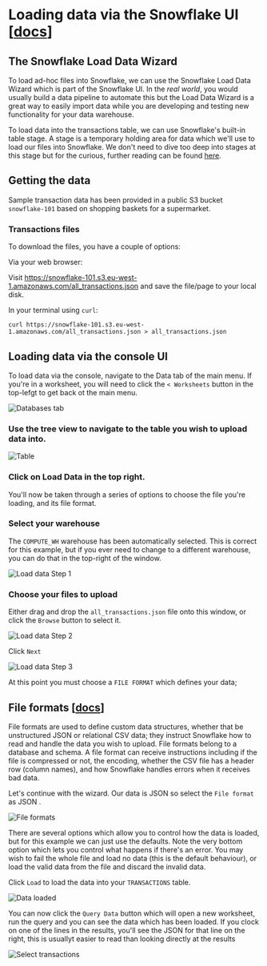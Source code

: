 # Loading data via the Snowflake UI [[docs](https://docs.snowflake.com/en/user-guide/data-load-web-ui.html)]


## The Snowflake Load Data Wizard

To load ad-hoc files into Snowflake, we can use the Snowflake Load Data Wizard which is part of the Snowflake UI. In the _real world_, you would usually build a data pipeline to automate this but the Load Data Wizard is a great way to easily import data while you are developing and testing new functionality for your data warehouse.

To load data into the transactions table, we can use Snowflake's built-in table stage. A stage is a temporary holding area for data which we'll use to load our files into Snowflake. We don't need to dive too deep into stages at this stage but for the curious, further reading can be found [here](https://docs.snowflake.com/en/user-guide/data-load-local-file-system-create-stage.html).

## Getting the data

Sample transaction data has been provided in a public S3 bucket `snowflake-101` based on shopping baskets for a supermarket.

### Transactions files

To download the files, you have a couple of options:

Via your web browser:

Visit https://snowflake-101.s3.eu-west-1.amazonaws.com/all_transactions.json and save the file/page to your local disk.

In your terminal using `curl`:

    curl https://snowflake-101.s3.eu-west-1.amazonaws.com/all_transactions.json > all_transactions.json

## Loading data via the console UI

To load data via the console, navigate to the Data tab of the main menu. If you're in a worksheet, you will need to click the `< Worksheets` button in the top-lefgt to get back ot the main menu.

![Databases tab](./assets/databases.png "Databases tab")

### Use the tree view to navigate to the table you wish to upload data into.

![Table](./assets/tables.png "Table")

### Click on Load Data in the top right.

You'll now be taken through a series of options to choose the file you're loading, and its file format.

### Select your warehouse

The `COMPUTE_WH` warehouse has been automatically selected. This is correct for this example, but if you ever need to change to a different warehouse, you can do that in the top-right of the window.

![Load data Step 1](./assets/load_data_1.png "Load data Step 1")

### Choose your files to upload

Either drag and drop the `all_transactions.json` file onto this window, or click the `Browse` button to select it.

![Load data Step 2](./assets/load_data_2.png "Load data Step 2")

Click `Next`

![Load data Step 3](./assets/load_data_3.png "Load data Step 3")

At this point you must choose a `FILE FORMAT` which defines your data;

## File formats [[docs](https://docs.snowflake.com/en/sql-reference/sql/show-file-formats.html)]

File formats are used to define custom data structures, whether that be unstructured JSON or relational CSV data; they instruct Snowflake how to read and handle the data you wish to upload. File formats belong to a database and schema. A file format can receive instructions including if the file is compressed or not, the encoding, whether the CSV file has a header row (column names), and how Snowflake handles errors when it receives bad data.

Let's continue with the wizard. Our data is JSON so select the `File format` as JSON .

![File formats](./assets/file_format.png "File formats")

There are several options which allow you to control how the data is loaded, but for this example we can just use the defaults. Note the very bottom option which lets you control what happens if there's an error. You may wish to fail the whole file and load no data (this is the default behaviour), or load the valid data from the file and discard the invalid data.

Click `Load` to load the data into your `TRANSACTIONS` table.

![Data loaded](./assets/loaded.png "Data loaded")

You can now click the `Query Data` button which will open a new worksheet, run the query and you can see the data which has been loaded. If you clock on one of the lines in the results, you'll see the JSON for that line on the right, this is usuallyt easier to read than looking directly at the results

![Select transactions](./assets/select_all.png "Select transactions")
